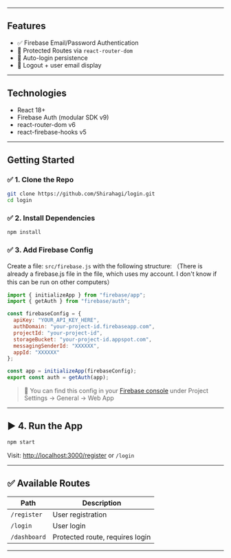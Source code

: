 
---

##  Features

- ✅ Firebase Email/Password Authentication
- 🔐 Protected Routes via `react-router-dom`
- 🎉 Auto-login persistence
- 🔘 Logout + user email display

---

##  Technologies

- React 18+
- Firebase Auth (modular SDK v9)
- react-router-dom v6
- react-firebase-hooks v5

---

##  Getting Started

### ✅ 1. Clone the Repo

```bash
git clone https://github.com/Shirahagi/login.git
cd login
````

### ✅ 2. Install Dependencies

```bash
npm install
```

### ✅ 3. Add Firebase Config

Create a file: `src/firebase.js` with the following structure:
（There is already a firebase.js file in the file, which uses my account. I don't know if this can be run on other computers）

```js
import { initializeApp } from "firebase/app";
import { getAuth } from "firebase/auth";

const firebaseConfig = {
  apiKey: "YOUR_API_KEY_HERE",
  authDomain: "your-project-id.firebaseapp.com",
  projectId: "your-project-id",
  storageBucket: "your-project-id.appspot.com",
  messagingSenderId: "XXXXXX",
  appId: "XXXXXX"
};

const app = initializeApp(firebaseConfig);
export const auth = getAuth(app);
```

> 🔐 You can find this config in your [Firebase console](https://console.firebase.google.com) under Project Settings → General → Web App

---

## ▶️ 4. Run the App

```bash
npm start
```

Visit: [http://localhost:3000/register](http://localhost:3000/register) or `/login`

---

## ✅ Available Routes

| Path         | Description                     |
| ------------ | ------------------------------- |
| `/register`  | User registration               |
| `/login`     | User login                      |
| `/dashboard` | Protected route, requires login |

---


